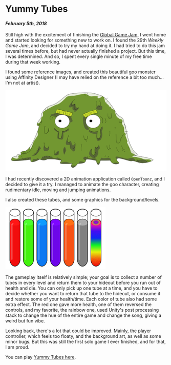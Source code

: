 [comment]: # (*.title*Yummy Tubes*.title*)
[comment]: # (*.desc*A small game for Weekly Game Jam 29*.desc*)
[comment]: # (*.tags*unity, C#, weekly game jam, wgj29, jam, affinity designer, graphics, art, 2018, project, finished*.tags*)
[comment]: # (*.date*5-2-2018*.date*)

# Yummy Tubes

#### *February 5th, 2018*

Still high with the excitement of finishing the [Global Game Jam](/blog/2018/1/gg2018.html), I went home and started looking for something new to work on. I found the 29th *Weekly Game Jam*, and decided to try my hand at doing it. I had tried to do this jam several times before, but had never actually finished a project. But this time, I was determined. And so, I spent every single minute of my free time during that week working.

I found some reference images, and created this beautiful goo monster using Affinity Designer (I may have relied on the reference a bit too much... I'm not at artist).

![Yummy Tubes Player - Goo](yummy_tubes_assets/goo.png)

I had recently discovered a 2D animation application called `OpenToonz`, and I decided to give it a try. I managed to animate the goo character, creating rudimentary idle, moving and jumping animations.

I also created these tubes, and some graphics for the background/levels.

![Tubes](yummy_tubes_assets/tubes.png)

The gameplay itself is relatively simple; your goal is to collect a number of tubes in every level and return them to your hideout before you run out of health and die. You can only pick up one tube at a time, and you have to decide whether you want to return that tube to the hideout, or consume it and restore some of your health/time. Each color of tube also had some extra effect. The red one gave more health, one of them reversed the controls, and my favorite, the rainbow one, used Unity's post processing stack to change the hue of the entire game and change the song, giving a weird but fun vibe.

Looking back, there's a lot that could be improved. Mainly, the player controller, which feels too floaty, and the background art, as well as some minor bugs. But this was still the first solo game I ever finished, and for that, I am proud.

You can play [Yummy Tubes here](https://hadidanial.itch.io/yummy-tubes).